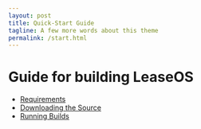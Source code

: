 ```yaml
---
layout: post
title: Quick-Start Guide
tagline: A few more words about this theme
permalink: /start.html
---
```

# Guide for building LeaseOS
* [Requirements]({{site.baseurl}}/requirements.html)
* [Downloading the Source]({{site.baseurl}}/downloading.html)
* [Running Builds]({{site.baseurl}}/running.html)
